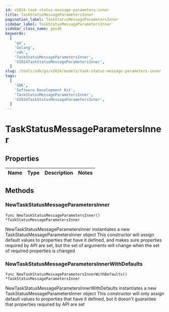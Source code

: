 ```yaml
---
id: v2024-task-status-message-parameters-inner
title: TaskStatusMessageParametersInner
pagination_label: TaskStatusMessageParametersInner
sidebar_label: TaskStatusMessageParametersInner
sidebar_class_name: gosdk
keywords:
  [
    'go',
    'Golang',
    'sdk',
    'TaskStatusMessageParametersInner',
    'V2024TaskStatusMessageParametersInner',
  ]
slug: /tools/sdk/go/v2024/models/task-status-message-parameters-inner
tags:
  [
    'SDK',
    'Software Development Kit',
    'TaskStatusMessageParametersInner',
    'V2024TaskStatusMessageParametersInner',
  ]
---
```


# TaskStatusMessageParametersInner

## Properties

| Name | Type | Description | Notes |
| ---- | ---- | ----------- | ----- |

## Methods

### NewTaskStatusMessageParametersInner

`func NewTaskStatusMessageParametersInner() *TaskStatusMessageParametersInner`

NewTaskStatusMessageParametersInner instantiates a new TaskStatusMessageParametersInner object This constructor will assign default values to properties that have it defined, and makes sure properties required by API are set, but the set of arguments will change when the set of required properties is changed

### NewTaskStatusMessageParametersInnerWithDefaults

`func NewTaskStatusMessageParametersInnerWithDefaults() *TaskStatusMessageParametersInner`

NewTaskStatusMessageParametersInnerWithDefaults instantiates a new TaskStatusMessageParametersInner object This constructor will only assign default values to properties that have it defined, but it doesn't guarantee that properties required by API are set
